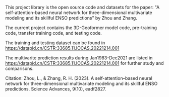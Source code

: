This project library is the open source code and datasets for the paper: "A self-attention-based neural network for three-dimensional multivariate modeling and its skillful ENSO predictions" by Zhou and Zhang.

The current project contains the 3D-Geoformer model code, pre-training code, transfer training code, and testing code.

The training and testing dataset can be found in https://datapid.cn/CSTR:33685.11.IOCAS.20221214.001

The multivarite prediction results during Jan1983-Dec2021 are listed in https://datapid.cn/CSTR:33685.11.IOCAS.20221214.001 for further study and comparisons.

Citation: Zhou, L., & Zhang, R. H. (2023). A self-attention–based neural network for three-dimensional multivariate modeling and its skillful ENSO predictions. Science Advances, 9(10), eadf2827.
